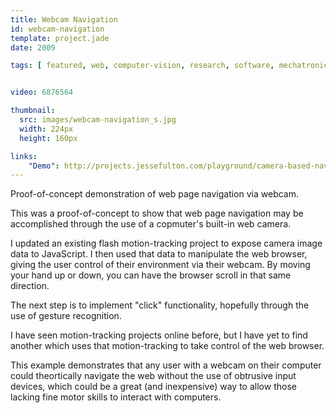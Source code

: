 ```yaml
---
title: Webcam Navigation
id: webcam-navigation
template: project.jade
date: 2009

tags: [ featured, web, computer-vision, research, software, mechatronics, flash, hack ]


video: 6876564

thumbnail:
  src: images/webcam-navigation_s.jpg
  width: 224px
  height: 160px

links:
    "Demo": http://projects.jessefulton.com/playground/camera-based-navigation.html
---
```


Proof-of-concept demonstration of web page navigation via webcam.

This was a proof-of-concept to show that web page navigation may be accomplished through the use of a copmuter's built-in web camera.
  
I updated an existing flash motion-tracking project to expose camera image data to JavaScript. I then used that data to manipulate the web browser, giving the user control of their environment via their webcam. By moving your hand up or down, you can have the browser scroll in that same direction.
  
The next step is to implement "click" functionality, hopefully through the use of gesture recognition.
  
I have seen motion-tracking projects online before, but I have yet to find another which uses that motion-tracking to take control of the web browser.
  
This example demonstrates that any user with a webcam on their computer could theortically navigate the web without the use of obtrusive input devices, which could be a great (and inexpensive) way to allow those lacking fine motor skills to interact with computers.
